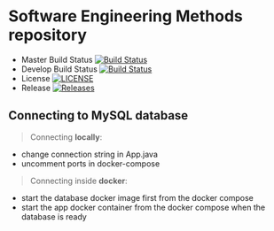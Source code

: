 # Software Engineering Methods repository

- Master Build Status [![Build Status](https://travis-ci.com/markusmeresma/sem.svg?branch=master)](https://travis-ci.com/markusmeresma/sem)
- Develop Build Status [![Build Status](https://travis-ci.com/markusmeresma/sem.svg?branch=develop)](https://travis-ci.com/markusmeresma/sem)  
- License [![LICENSE](https://img.shields.io/github/license/markusmeresma/sem.svg?style=flat-square)](https://github.com/<github-username>/sem/blob/master/LICENSE)
- Release [![Releases](https://img.shields.io/github/release/markusmeresma/sem/all.svg?style=flat-square)](https://github.com/<github-username>/sem/releases)

## Connecting to MySQL database

> Connecting **locally**:
- change connection string in App.java
- uncomment ports in docker-compose

> Connecting inside **docker**:
- start the database docker image first from the docker compose
- start the app docker container from the docker compose when the database is ready

